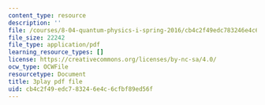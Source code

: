 ```yaml
---
content_type: resource
description: ''
file: /courses/8-04-quantum-physics-i-spring-2016/cb4c2f49edc783246e4c6cfbf89ed56f_8Dxo4LPK_9w.pdf
file_size: 22242
file_type: application/pdf
learning_resource_types: []
license: https://creativecommons.org/licenses/by-nc-sa/4.0/
ocw_type: OCWFile
resourcetype: Document
title: 3play pdf file
uid: cb4c2f49-edc7-8324-6e4c-6cfbf89ed56f
---
```

